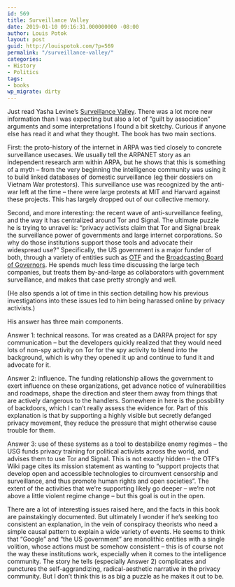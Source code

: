 ```yaml
---
id: 569
title: Surveillance Valley
date: 2019-01-10 09:16:31.000000000 -08:00
author: Louis Potok
layout: post
guid: http://louispotok.com/?p=569
permalink: "/surveillance-valley/"
categories:
- History
- Politics
tags:
- books
wp_migrate: dirty
---
```

Just read Yasha Levine&#8217;s [Surveillance Valley](https://amzn.to/2RHBpTB). There was a lot more new information than I was expecting but also a lot of &#8220;guilt by association&#8221; arguments and some interpretations I found a bit sketchy. Curious if anyone else has read it and what they thought. The book has two main sections.

First: the proto-history of the internet in ARPA was tied closely to concrete surveillance usecases. We usually tell the ARPANET story as an independent research arm within ARPA, but he shows that this is something of a myth &#8211; from the very beginning the intelligence community was using it to build linked databases of domestic surveillance (eg their dossiers on Vietnam War protestors). This surveillance use was recognized by the anti-war left at the time &#8211; there were large protests at MIT and Harvard against these projects. This has largely dropped out of our collective memory.

Second, and more interesting: the recent wave of anti-surveillance feeling, and the way it has centralized around Tor and Signal. The ultimate puzzle he is trying to unravel is: &#8220;privacy activists claim that Tor and Signal break the surveillance power of governments and large internet corporations. So why do those institutions support those tools and advocate their widespread use?&#8221; Specifically, the US government is a major funder of both, through a variety of entities such as [OTF](https://en.wikipedia.org/wiki/Open_Technology_Fund) and the [Broadcasting Board of Governors](https://en.wikipedia.org/wiki/U.S._Agency_for_Global_Media). He spends much less time discussing the large tech companies, but treats them by-and-large as collaborators with government surveillance, and makes that case pretty strongly and well.

(He also spends a lot of time in this section detailing how his previous investigations into these issues led to him being harassed online by privacy activists.)

His answer has three main components.

Answer 1: technical reasons. Tor was created as a DARPA project for spy communication &#8211; but the developers quickly realized that they would need lots of non-spy activity on Tor for the spy activity to blend into the background, which is why they opened it up and continue to fund it and advocate for it.

Answer 2: influence. The funding relationship allows the government to exert influence on these organizations, get advance notice of vulnerabilities and roadmaps, shape the direction and steer them away from things that are actively dangerous to the handlers. Somewhere in here is the possbility of backdoors, which I can&#8217;t really assess the evidence for. Part of this explanation is that by supporting a highly visible but secretly defanged privacy movement, they reduce the pressure that might otherwise cause trouble for them.

Answer 3: use of these systems as a tool to destabilize enemy regimes &#8211; the USG funds privacy training for political activists across the world, and advises them to use Tor and Signal. This is not exactly hidden &#8211; the OTF&#8217;s Wiki page cites its mission statement as wanting to &#8220;support projects that develop open and accessible technologies to circumvent censorship and surveillance, and thus promote human rights and open societies&#8221;. The extent of the activities that we&#8217;re supporting likely go deeper &#8211; we&#8217;re not above a little violent regime change &#8211; but this goal is out in the open.

There are a lot of interesting issues raised here, and the facts in this book are painstakingly documented. But ultimately I wonder if he&#8217;s seeking too consistent an explanation, in the vein of conspiracy theorists who need a simple causal pattern to explain a wide variety of events. He seems to think that &#8220;Google&#8221; and &#8220;the US government&#8221; are monolithic entities with a single volition, whose actions must be somehow consistent &#8211; this is of course not the way these institutions work, especially when it comes to the intelligence community. The story he tells (especially Answer 2) complicates and punctures the self-aggrandizing, radical-aesthetic narrative in the privacy community. But I don&#8217;t think this is as big a puzzle as he makes it out to be.